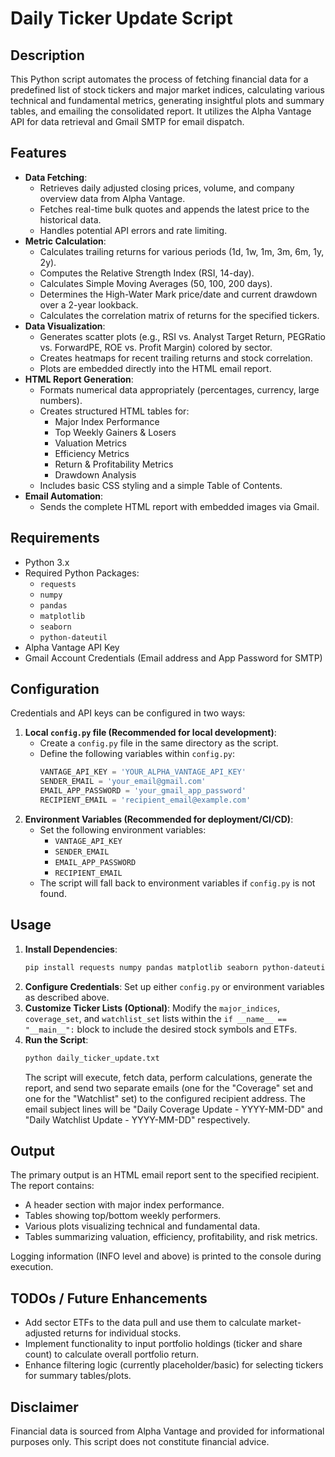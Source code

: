 # Daily Ticker Update Script

## Description

This Python script automates the process of fetching financial data for a predefined list of stock tickers and major market indices, calculating various technical and fundamental metrics, generating insightful plots and summary tables, and emailing the consolidated report. It utilizes the Alpha Vantage API for data retrieval and Gmail SMTP for email dispatch.

## Features

* **Data Fetching**:
    * Retrieves daily adjusted closing prices, volume, and company overview data from Alpha Vantage.
    * Fetches real-time bulk quotes and appends the latest price to the historical data.
    * Handles potential API errors and rate limiting.
* **Metric Calculation**:
    * Calculates trailing returns for various periods (1d, 1w, 1m, 3m, 6m, 1y, 2y).
    * Computes the Relative Strength Index (RSI, 14-day).
    * Calculates Simple Moving Averages (50, 100, 200 days).
    * Determines the High-Water Mark price/date and current drawdown over a 2-year lookback.
    * Calculates the correlation matrix of returns for the specified tickers.
* **Data Visualization**:
    * Generates scatter plots (e.g., RSI vs. Analyst Target Return, PEGRatio vs. ForwardPE, ROE vs. Profit Margin) colored by sector.
    * Creates heatmaps for recent trailing returns and stock correlation.
    * Plots are embedded directly into the HTML email report.
* **HTML Report Generation**:
    * Formats numerical data appropriately (percentages, currency, large numbers).
    * Creates structured HTML tables for:
        * Major Index Performance
        * Top Weekly Gainers & Losers
        * Valuation Metrics
        * Efficiency Metrics
        * Return & Profitability Metrics
        * Drawdown Analysis
    * Includes basic CSS styling and a simple Table of Contents.
* **Email Automation**:
    * Sends the complete HTML report with embedded images via Gmail.

## Requirements

* Python 3.x
* Required Python Packages:
    * `requests`
    * `numpy`
    * `pandas`
    * `matplotlib`
    * `seaborn`
    * `python-dateutil`
* Alpha Vantage API Key
* Gmail Account Credentials (Email address and App Password for SMTP)

## Configuration

Credentials and API keys can be configured in two ways:

1.  **Local `config.py` file (Recommended for local development)**:
    * Create a `config.py` file in the same directory as the script.
    * Define the following variables within `config.py`:
        ```python
        VANTAGE_API_KEY = 'YOUR_ALPHA_VANTAGE_API_KEY'
        SENDER_EMAIL = 'your_email@gmail.com'
        EMAIL_APP_PASSWORD = 'your_gmail_app_password'
        RECIPIENT_EMAIL = 'recipient_email@example.com'
        ```
2.  **Environment Variables (Recommended for deployment/CI/CD)**:
    * Set the following environment variables:
        * `VANTAGE_API_KEY`
        * `SENDER_EMAIL`
        * `EMAIL_APP_PASSWORD`
        * `RECIPIENT_EMAIL`
    * The script will fall back to environment variables if `config.py` is not found.

## Usage

1.  **Install Dependencies**:
    ```bash
    pip install requests numpy pandas matplotlib seaborn python-dateutil
    ```
2.  **Configure Credentials**: Set up either `config.py` or environment variables as described above.
3.  **Customize Ticker Lists (Optional)**: Modify the `major_indices`, `coverage_set`, and `watchlist_set` lists within the `if __name__ == "__main__":` block to include the desired stock symbols and ETFs.
4.  **Run the Script**:
    ```bash
    python daily_ticker_update.txt
    ```
    The script will execute, fetch data, perform calculations, generate the report, and send two separate emails (one for the "Coverage" set and one for the "Watchlist" set) to the configured recipient address. The email subject lines will be "Daily Coverage Update - YYYY-MM-DD" and "Daily Watchlist Update - YYYY-MM-DD" respectively.

## Output

The primary output is an HTML email report sent to the specified recipient. The report contains:

* A header section with major index performance.
* Tables showing top/bottom weekly performers.
* Various plots visualizing technical and fundamental data.
* Tables summarizing valuation, efficiency, profitability, and risk metrics.

Logging information (INFO level and above) is printed to the console during execution.

## TODOs / Future Enhancements

* Add sector ETFs to the data pull and use them to calculate market-adjusted returns for individual stocks.
* Implement functionality to input portfolio holdings (ticker and share count) to calculate overall portfolio return.
* Enhance filtering logic (currently placeholder/basic) for selecting tickers for summary tables/plots.

## Disclaimer

Financial data is sourced from Alpha Vantage and provided for informational purposes only. This script does not constitute financial advice.